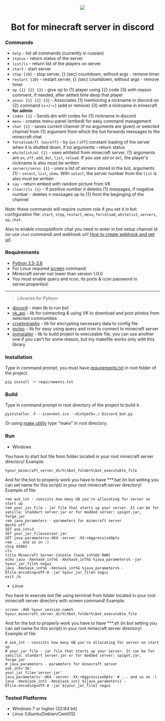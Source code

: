 <p align="center">
   <img src="images/bot.ico">
</p>

<h1 align="center">
   Bot for minecraft server in discord
</h1>

### Commands
* `help` - list all commands (currently in russian)
* `status` - return status of the server
* `list/ls` - return list of the players on server
* `start` - start server
* `stop {10}` - stop server, {} (sec) countdown, without args - remove timer
* `restart {10}` - restart server, {} (sec) countdown, without args - remove timer
* `op {1} {2} {3}` - give op to {1} player using {2} code {3} with reason comment, if needed, after setted time deop that player
* `assoc {1} {2} {3}` - Associates {1} mentioning a nickname in discord on {2} command (+=/-=) (add or remove) {3} with a nickname in minecraft **for admin**
* `codes {1}` - Sends dm with codes for {1} nickname in discord
* `menu` - creates menu-panel (embed) for easy command management
* `chat {1}` - saves current channel (if no arguments are given) or selected channel from {1} argument from which the bot forwards messages to the minecraft chat
* `forceload/fl {on/off}` - by {`on` / `off`} constant loading of the server when it is shutted down, if no arguments - return status
* `whitelist/wl {1}` - uses whitelist from minecraft server, {1} arguments are `on`, `off`, `add`, `del`, `list`, `reload`. If you use `add` or `del`, the player's nickname is also must be written
* `servers/servs {1}` - uses a list of servers stored in the bot, arguments {1} - `select`, `list`, `show`. With `select`, the server number from the `list` is also must be written
* `say` - return embed with random picture from VK
* `clear/cls {1}` - If positive number it deletes {1} messages, if negative number - deletes n messages up to {1} from the beginging of the channel

Note: these commands will require custom role if you set it in bot configuration file:
`start`, `stop`, `restart`, `menu`, `forceload`, `whitelist`, `servers`, `op`, `chat`.
<!---->
Also to enable crossplatform chat you need to enter in bot setup channel id (or use `chat` command) and webhook url!
[How to create webhook and get url](https://github.com/Akizo96/de.isekaidev.discord.wbbBridge/wiki/How-to-get-Webhook-ID-&-Token).
### Requirements
* [Python 3.5-3.8](https://www.python.org/downloads/)
* For Linux required [screen](https://linuxize.com/post/how-to-use-linux-screen/) command
* Minecraft server not lower than version 1.0.0
* You must enable query and rcon, its ports & rcon password in server.properties!
____________
> Libraries for Python: 
* [discord](https://github.com/Rapptz/discord.py) - main lib to run bot
* [vk_api](https://github.com/python273/vk_api) - lib for connecting & using VK to download and post photos from selected communities
* [cryptography](https://github.com/pyca/cryptography) - lib for encrypting necessary data to config file
* [mcipc](https://github.com/conqp/mcipc) - lib for easy using query and rcon to connect to minecraft server
* [pyinstaller](https://github.com/pyinstaller/pyinstaller) - lib to build project to executable file, you can use another one if you can't for some reason, but my makefile works only with this library
### Installation
Type in command prompt, you must have [requirements.txt](requirements.txt) in root folder of the project.
```
pip install -r requirements.txt
```
### Build
Type in command prompt in root directory of the project to build it.
```
pyinstaller -F --icon=bot.ico --distpath=./ Discord_bot.py
```
Or using [make utility](https://www.gnu.org/software/make/) type "make" in root directory.
### Run
* Windows

You have to start bot file from folder located in your root minecraft server directory! Example:
```
%your_minecraft_server_dir%\%bot_folder%\bot_executable_file
```
And for the bot to properly work you have to have ***.bat (in bot setting you can set name for this script) in your root minecraft server directory! Example of file:
```batch
rem ask_int - consists how many GB you're allocating for server on start up
rem your_jar_file - jar file that starts up your server. It can be for vanilla: standart server.jar or for modded server: spigot.jar, forge.jar
rem java_parameters - parameters for minecraft server
@echo off
SET ask_int=3
SET your_jar_file=server.jar
SET java_parameters=-d64 -server -XX:+AggressiveOpts
rem ... and so on :)
chcp 65001
cls
title Minecraft Server Console (%ask_int%Gb RAM)
echo java -Xmx%ask_int%G -Xms%ask_int%G %java_parameters% -jar %your_jar_file% nogui
java -Xmx%ask_int%G -Xms%ask_int%G %java_parameters% -Dfile.encoding=UTF-8 -jar %your_jar_file% nogui
exit /b
```
* Linux

You have to execute bot file using terminal from folder located in your root minecraft server directory with screen command! Example:
```
screen -dmS %your_session_name% %your_minecraft_server_dir%\%bot_folder%\bot_executable_file
```
And for the bot to properly work you have to have ***.sh (in bot setting you can set name for this script) in your root minecraft server directory! Example of file:
```shell
# ask_int - consists how many GB you're allocating for server on start up
# your_jar_file - jar file that starts up your server. It can be for vanilla: standart server.jar or for modded server: spigot.jar, forge.jar
# java_parameters - parameters for minecraft server
ask_int='3G'
your_jar_file='server.jar'
java_parameters='-d64 -server -XX:+AggressiveOpts' # ... and so on :)
java -Xmx${ask_int} -Xms${ask_int} ${java_parameters} -Dfile.encoding=UTF-8 -jar ${your_jar_file} nogui
```
### Tested Platforms
* Windows 7 or higher (32/64 bit)
* Linux (Ubuntu/Debian/CentOS)
